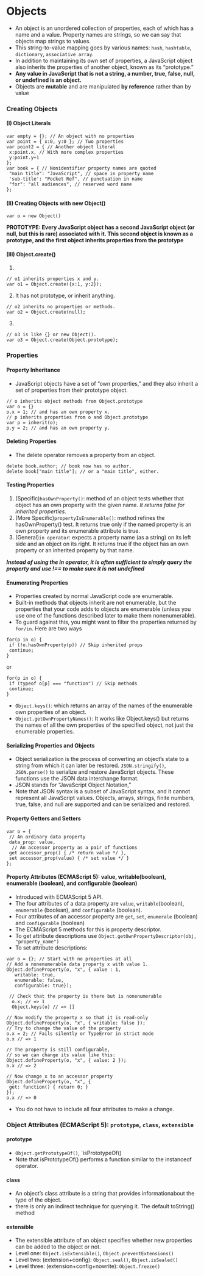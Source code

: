 # Objects
- An object is an unordered collection of properties, each of which has a name and a value. Property names are strings, so we can say that objects map strings to values.
- This string-to-value mapping goes by various names: `hash`, `hashtable`, `dictionary`, `associative array`.
- In addition to maintaining its own set of properties, a JavaScript object also inherits the properties of another object, known as its “prototype.” 
- **Any value in JavaScript that is not a string, a number, true, false, null, or undefined is an object.**
- Objects are **mutable** and are manipulated **by reference** rather than by value

### Creating Objects
#### (I) Object Literals
```
var empty = {}; // An object with no properties
var point = { x:0, y:0 }; // Two properties
var point2 = { // Another object literal
 x:point.x, // With more complex properties
 y:point.y+1
};
var book = { // Nonidentifier property names are quoted
 "main title": "JavaScript", // space in property name
 'sub-title': "Pocket Ref", // punctuation in name
 "for": "all audiences", // reserved word name
};
```
#### (II) Creating Objects with new Object()
```
var o = new Object()
```

**PROTOTYPE: Every JavaScript object has a second JavaScript object (or null, but this is rare) associated with it. This second object is known as a prototype, and the first object inherits properties from the prototype**

#### (III) Object.create()
1.
```
// o1 inherits properties x and y.
var o1 = Object.create({x:1, y:2});
```
2. It has not prototype, or inherit anything.
```
// o2 inherits no properties or methods.
var o2 = Object.create(null);
```
3.
```
// o3 is like {} or new Object().
var o3 = Object.create(Object.prototype);
```

### Properties
#### Property Inheritance
- JavaScript objects have a set of “own properties,” and they also inherit a set of properties from their prototype object.
```
// o inherits object methods from Object.prototype
var o = {}
o.x = 1; // and has an own property x.
// p inherits properties from o and Object.prototype
var p = inherit(o);
p.y = 2; // and has an own property y.
```

#### Deleting Properties
- The delete operator removes a property from an object.
```
delete book.author; // book now has no author.
delete book["main title"]; // or a "main title", either.
```

#### Testing Properties
1. (Specific)`hasOwnProperty()`: method of an object tests whether that object has an own property with the given name. _It returns false for inherited properties._
2. (More Specific)`propertyIsEnumerable()`: method refines the hasOwnProperty() test. It returns true only if the named property is an own
property and its enumerable attribute is true.
3. (General)`in operator`: expects a property name (as a string) on its left side and an object on its right. It returns true if the object has
an own property or an inherited property by that name.

***Instead of using the in operator, it is often sufficient to simply query the property and use !== to make sure it is not undefined***

#### Enumerating Properties
- Properties created by normal JavaScript code are enumerable.
- Built-in methods that objects inherit are not enumerable, but the properties that your code adds to objects are enumerable (unless you use one of the functions described later to make them nonenumerable).
-  To guard against this, you might want to filter the properties returned by `for/in`. Here are two ways 
```
for(p in o) {
 if (!o.hasOwnProperty(p)) // Skip inherited props
 continue;
}
```

or 
```
for(p in o) {
 if (typeof o[p] === "function") // Skip methods
 continue;
}
```
- `Object.keys()`:  which returns an array of the names of the enumerable own properties of an object.
- `Object.getOwnPropertyNames()`:  It works like Object.keys() but returns the names of all the own properties of the specified object, not just the enumerable properties.

#### Serializing Properties and Objects
- Object serialization is the process of converting an object’s state to a string from which it can later be restored. `JSON.stringify()`, `JSON.parse()` to serialize and restore JavaScript objects. These functions use the JSON data interchange format.
- JSON stands for “JavaScript Object Notation,”
- Note that JSON syntax is a subset of JavaScript syntax, and it cannot represent all JavaScript values. Objects, arrays, strings,
finite numbers, true, false, and null are supported and can be serialized and restored.

#### Property Getters and Setters
```
var o = {
 // An ordinary data property
 data_prop: value,
  // An accessor property as a pair of functions
 get accessor_prop() { /* return value */ },
 set accessor_prop(value) { /* set value */ }
};
```
#### Property Attributes (ECMAScript 5): value, writable(boolean), enumerable (boolean), and configurable (boolean)
- Introduced with ECMAScript 5 API.
- The four attributes of a data property are `value`, `writable`(boolean), `enumerable` (boolean), and `configurable` (boolean).
- Four attributes of an accessor property are `get`, `set`, `enumerale` (boolean) and `configurable` (boolean)
- The ECMAScript 5 methods for this is  property descriptor.
- To get attribute descriptions use `Object.getOwnPropertyDescriptor(obj, "property_name")`
- To set attribute descriptions:
```
var o = {}; // Start with no properties at all
// Add a nonenumerable data property x with value 1.
Object.defineProperty(o, "x", { value : 1,
   writable: true,
   enumerable: false,
   configurable: true});
 
 // Check that the property is there but is nonenumerable
  o.x; // => 1
  Object.keys(o) // => []

// Now modify the property x so that it is read-only
Object.defineProperty(o, "x", { writable: false });
// Try to change the value of the property
o.x = 2; // Fails silently or TypeError in strict mode
o.x // => 1

// The property is still configurable,
// so we can change its value like this:
Object.defineProperty(o, "x", { value: 2 });
o.x // => 2

// Now change x to an accessor property
Object.defineProperty(o, "x", {
 get: function() { return 0; }
});
o.x // => 0
 ```
 - You do not have to include all four attributes to make a change.
 
### Object Attributes (ECMAScript 5): `prototype`, `class`, `extensible`

#### prototype
- `Object.getPrototypeOf()`, `isPrototypeOf()
- Note that isPrototypeOf() performs a function similar to the instanceof operator.

#### class
- An object’s class attribute is a string that provides informationabout the type of the object. 
- there is only an indirect technique for querying it. The default toString() method

#### extensible
- The extensible attribute of an object specifies whether new properties can be added to the object or not.
- Level one: `Object.isExtensible()`, `Object.preventExtensions()`
- Level two: (extension+config): `Object.seal()`, `Object.isSealed()`
- Level three:  (extension+config+nowrite): `Object.freeze()`

